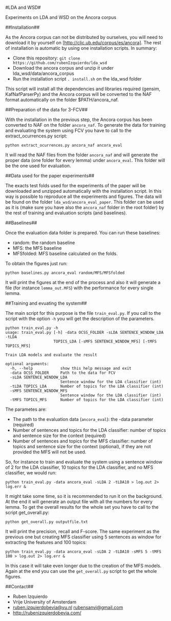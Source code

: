 #LDA and WSD#

Experiments on LDA and WSD on the Ancora corpus

##Installation##

As the Ancora corpus can not be distributed by ourselves, you will need to download it by yourself on [http://clic.ub.edu/corpus/es/ancora]. The rest
of installation is automatic by using one installation scripts. In summary:
* Clone this repository: `git clone https://github.com/rubenIzquierdo/lda_wsd`
* Download the ancora corpus and unzip it under lda_wsd/data/ancora_corpus
* Run the installation script `. install.sh` on the lda_wsd folder

This script will install all the dependencies and libraries required (gensim, KafNafParserPy) and the Ancora corpus will be converted to the NAF format automatically
on the folder $PATH/ancora_naf.

##Preparation of the data for 3-FCV##

With the installation in the previous step, the Ancora corpus has been converted to NAF on the folder `ancora_naf`. To generate the data for training and evaluating the system
using FCV you have to call to the extract_ocurrences.py script:
```shell
python extract_ocurrences.py ancora_naf ancora_eval
```

It will read the NAF files from the folder `ancora_naf` and will generate the proper data (one folder for every lemma) under `ancora_eval`. This folder will be the one
used for evaluation.


##Data used for the paper experiments##

The exacts test folds used for the experiments of the paper will be downloaded and unzipped automatically with the installation script. In this way is possible to reproduce all the experiments
and figures. The data will be found on the folder `lda_wsd/ancora_eval_paper`. This folder can be used as it is (make sure you have also the `ancora_naf` folder in the root folder) by the rest
of training and evaluation scripts (and baselines).

##Baselines##

Once the evaluation data folder is prepared. You can run these baselines:
* random: the random baseline
* MFS: the MFS baseline
* MFSfolded: MFS baseline calculated on the folds.

To obtain the figures just run:
```shell
python baselines.py ancora_eval random/MFS/MFSfolded
```

It will print the figures at the end of the process and also it will generate a file (for instance `lemma_out.MFS`) with the performance for every single lemma.


##Training and evuating the system##

The main script for this purpose is the file `train_eval.py`. If you call to the script with the option `-h` you will get the description of the parameters.
```shell
python train_eval.py -h
usage: train_eval.py [-h] -data OCSS_FOLDER -sLDA SENTENCE_WINDOW_LDA -tLDA
                     TOPICS_LDA [-sMFS SENTENCE_WINDOW_MFS] [-tMFS TOPICS_MFS]

Train LDA models and evaluate the result

optional arguments:
  -h, --help            show this help message and exit
  -data OCSS_FOLDER     Path to the data for FCV
  -sLDA SENTENCE_WINDOW_LDA
                        Sentence window for the LDA classifier (int)
  -tLDA TOPICS_LDA      Number of topics for the LDA classifier (int)
  -sMFS SENTENCE_WINDOW_MFS
                        Sentence window for the LDA classifier (int)
  -tMFS TOPICS_MFS      Number of topics for the LDA classifier (int)
```

The parametes are:
* The path to the evaluation data (`ancora_eval`): the -data parameter (required)
* Number of sentences and topics for the LDA classifier: number of topics and sentence size for the context (required)
* Number of sentences and topics for the MFS classifier: number of topics and sentence size for the context (optional), if they are not provided the MFS will not be used.

So, for instance to train and evaluate the system using a sentence window of 2 for the LDA classifier, 10 topics for the LDA classifier, and no MFS classifier, we would run:
```shell
python train_eval.py -data ancora_eval -sLDA 2 -tLDA10 > log.out 2> log.err &
```

It might take some time, so it is recommended to run it on the background. At the end it will generate an output file with all the numbers for every lemma. To get the overall
results for the whole set you have to call to the script get_overall.py:
```shell
python get_overall.py outputfile.txt
```

It will print the precision, recall and F-score. The same experiment as the previous one but creating MFS classifier using 5 sentences as window for extracting the features and 100 topics:
```shell
python train_eval.py -data ancora_eval -sLDA 2 -tLDA10 -sMFS 5 -tMFS 100 > log.out 2> log.err &
```
In this case it will take even longer due to the creation of the MFS models. Again at the end you can use the `get_overall.py` script to get the whole figures.

##Contact##

* Ruben Izquierdo
* Vrije University of Amsterdam
* ruben.izquierdobevia@vu.nl  rubensanvi@gmail.com
* http://rubenizquierdobevia.com/
